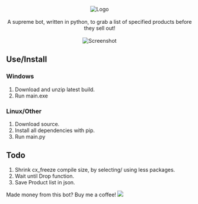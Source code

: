 <p align="center">
  <img src="https://github.com/loks0n/Supreme-Drop-Bot/raw/master/bin/logo.gif" alt="Logo"/>
    <br>
    <br>
A supreme bot, written in python, to grab a list of specified products before they sell out!
    <br>
    <br>
  <img src="https://github.com/loks0n/Supreme-Drop-Bot/raw/master/bin/screenshot.png" alt="Screenshot"/>
</p>

## Use/Install

### Windows
1. Download and unzip latest build.
2. Run main.exe

### Linux/Other
1. Download source.
1. Install all dependencies with pip.
2. Run main.py

## Todo
1. Shrink cx_freeze compile size, by selecting/ using less packages.
2. Wait until Drop function.
3. Save Product list in json.

Made money from this bot? Buy me a coffee!
[![](https://www.paypalobjects.com/en_US/i/btn/btn_donateCC_LG.gif)](https://www.paypal.com/cgi-bin/webscr?cmd=_s-xclick&hosted_button_id=DVT7ZKQLWVGZQ)
